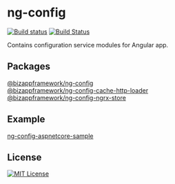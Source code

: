 ng-config
=====================

<!-- Badges section here. -->
[![Build status](https://img.shields.io/appveyor/ci/mmzliveid/ng-config.svg?label=appveyor)](https://ci.appveyor.com/project/mmzliveid/ng-config)
[![Build Status](https://img.shields.io/travis/BizAppFramework/ng-config/master.svg?label=travis)](https://travis-ci.org/BizAppFramework/ng-config)

Contains configuration service modules for Angular app.

Packages
---------------

[@bizappframework/ng-config](https://www.npmjs.com/package/@bizappframework/ng-config)  
[@bizappframework/ng-config-cache-http-loader](https://www.npmjs.com/package/@bizappframework/ng-config-cache-http-loader)  
[@bizappframework/ng-config-ngrx-store](https://www.npmjs.com/package/@bizappframework/ng-config-ngrx-store)

Example
---------------

[ng-config-aspnetcore-sample](https://github.com/BizAppFramework/ng-config/tree/master/samples/ng-config-aspnetcore-sample)

License
---------------

[![MIT License](https://img.shields.io/badge/license-MIT-blue.svg?style=flat)](/LICENSE)